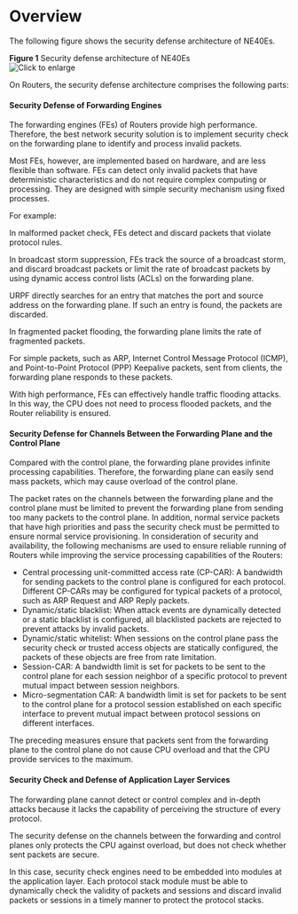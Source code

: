 Overview
========

The following figure shows the security defense architecture of NE40Es.

**Figure 1** Security defense architecture of NE40Es  
![](figure/en-us_image_0000001134623514.png "Click to enlarge")

On Routers, the security defense architecture comprises the following parts:

#### Security Defense of Forwarding Engines

The forwarding engines (FEs) of Routers provide high performance. Therefore, the best network security solution is to implement security check on the forwarding plane to identify and process invalid packets.

Most FEs, however, are implemented based on hardware, and are less flexible than software. FEs can detect only invalid packets that have deterministic characteristics and do not require complex computing or processing. They are designed with simple security mechanism using fixed processes.

For example:

In malformed packet check, FEs detect and discard packets that violate protocol rules.

In broadcast storm suppression, FEs track the source of a broadcast storm, and discard broadcast packets or limit the rate of broadcast packets by using dynamic access control lists (ACLs) on the forwarding plane.

URPF directly searches for an entry that matches the port and source address on the forwarding plane. If such an entry is found, the packets are discarded.

In fragmented packet flooding, the forwarding plane limits the rate of fragmented packets.

For simple packets, such as ARP, Internet Control Message Protocol (ICMP), and Point-to-Point Protocol (PPP) Keepalive packets, sent from clients, the forwarding plane responds to these packets.

With high performance, FEs can effectively handle traffic flooding attacks. In this way, the CPU does not need to process flooded packets, and the Router reliability is ensured.


#### Security Defense for Channels Between the Forwarding Plane and the Control Plane

Compared with the control plane, the forwarding plane provides infinite processing capabilities. Therefore, the forwarding plane can easily send mass packets, which may cause overload of the control plane.

The packet rates on the channels between the forwarding plane and the control plane must be limited to prevent the forwarding plane from sending too many packets to the control plane. In addition, normal service packets that have high priorities and pass the security check must be permitted to ensure normal service provisioning. In consideration of security and availability, the following mechanisms are used to ensure reliable running of Routers while improving the service processing capabilities of the Routers:

* Central processing unit-committed access rate (CP-CAR): A bandwidth for sending packets to the control plane is configured for each protocol. Different CP-CARs may be configured for typical packets of a protocol, such as ARP Request and ARP Reply packets.
* Dynamic/static blacklist: When attack events are dynamically detected or a static blacklist is configured, all blacklisted packets are rejected to prevent attacks by invalid packets.
* Dynamic/static whitelist: When sessions on the control plane pass the security check or trusted access objects are statically configured, the packets of these objects are free from rate limitation.
* Session-CAR: A bandwidth limit is set for packets to be sent to the control plane for each session neighbor of a specific protocol to prevent mutual impact between session neighbors.
* Micro-segmentation CAR: A bandwidth limit is set for packets to be sent to the control plane for a protocol session established on each specific interface to prevent mutual impact between protocol sessions on different interfaces.

The preceding measures ensure that packets sent from the forwarding plane to the control plane do not cause CPU overload and that the CPU provide services to the maximum.


#### Security Check and Defense of Application Layer Services

The forwarding plane cannot detect or control complex and in-depth attacks because it lacks the capability of perceiving the structure of every protocol.

The security defense on the channels between the forwarding and control planes only protects the CPU against overload, but does not check whether sent packets are secure.

In this case, security check engines need to be embedded into modules at the application layer. Each protocol stack module must be able to dynamically check the validity of packets and sessions and discard invalid packets or sessions in a timely manner to protect the protocol stacks.